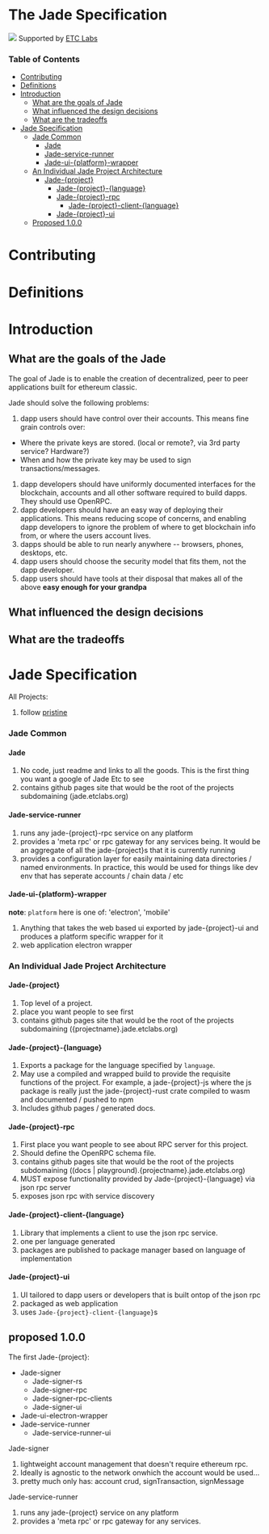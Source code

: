 # The Jade Specification

![](https://www.etclabs.org/dist/resources/images/v2/logo-top.png)
Supported by [ETC Labs](https://www.etclabs.org/)

### Table of Contents
<!-- TOC depthFrom:1 depthTo:5 withLinks:1 updateOnSave:1 orderedList:0 -->

- [Contributing](#contributing)
- [Definitions](#definitions)
- [Introduction](#introduction)
   - [What are the goals of Jade](#what-are-the-goals-of-jade)
   - [What influenced the design decisions](#what-influenced-the-design-decisions)
   - [What are the tradeoffs](#what-are-the-tradeoffs)
- [Jade Specification](#jade-specification)
   - [Jade Common](#jade-common)
      - [Jade](#jade)
      - [Jade-service-runner](#jade-service-runner)
      - [Jade-ui-{platform}-wrapper](#jade-ui-platform-wrapper)
   - [An Individual Jade Project Architecture](#an-individual-jade-project-architecture)
      - [Jade-{project}](#jade-{project})
         - [Jade-{project}-{language}](#jade-{project}-{language})
         - [Jade-{project}-rpc](#jade-{project}-{language})
            - [Jade-{project}-client-{language}](#jade-{project}-client-{language})
         - [Jade-{project}-ui](#jade-{project}-ui)
   - [Proposed 1.0.0](#proposed-1.0.0)

<!-- /TOC -->

# Contributing

# Definitions

# Introduction

## What are the goals of the Jade

The goal of Jade is to enable the creation of decentralized, peer to peer applications built for ethereum classic.

Jade should solve the following problems:
1. dapp users should have control over their accounts. This means fine grain controls over:
  - Where the private keys are stored. (local or remote?, via 3rd party service? Hardware?)
  - When and how the private key may be used to sign transactions/messages.
1. dapp developers should have uniformly documented interfaces for the blockchain, accounts and all other software required to build dapps. They should use OpenRPC.
1. dapp developers should have an easy way of deploying their applications. This means reducing scope of concerns, and enabling dapp developers to ignore the problem of where to get blockchain info from, or where the users account lives.
1. dapps should be able to run nearly anywhere -- browsers, phones, desktops, etc.
1. dapp users should choose the security model that fits them, not the dapp developer.
1. dapp users should have tools at their disposal that makes all of the above **easy enough for your grandpa**

## What influenced the design decisions

## What are the tradeoffs

# Jade Specification

All Projects:
1. follow [pristine](https://github.com/etclabscore/pristine)

### Jade Common

#### Jade

1. No code, just readme and links to all the goods. This is the first thing you want a google of Jade Etc to see
1. contains github pages site that would be the root of the projects subdomaining (jade.etclabs.org)

#### Jade-service-runner

1. runs any jade-{project}-rpc service on any platform
1. provides a 'meta rpc' or rpc gateway for any services being. It would be an aggregate of all the jade-{project}s that it is currently running
1. provides a configuration layer for easily maintaining data directories / named environments. In practice, this would be used for things like dev env that has seperate accounts / chain data / etc

#### Jade-ui-{platform}-wrapper
**note**: `platform` here is one of: 'electron', 'mobile'

1. Anything that takes the web based ui exported by jade-{project}-ui and produces a platform specific wrapper for it
1. web application electron wrapper

### An Individual Jade Project Architecture

#### Jade-{project}
1. Top level of a project.
1. place you want people to see first
1. contains github pages site that would be the root of the projects subdomaining ({projectname}.jade.etclabs.org)

#### Jade-{project}-{language}

1. Exports a package for the language specified by `language`.
1. May use a compiled and wrapped build to provide the requisite functions of the project. For example, a jade-{project}-js where the js package is really just the jade-{project}-rust crate compiled to wasm and documented / pushed to npm
1. Includes github pages / generated docs.

#### Jade-{project}-rpc

1. First place you want people to see about RPC server for this project.
1. Should define the OpenRPC schema file.
1. contains github pages site that would be the root of the projects subdomaining ((docs | playground).{projectname}.jade.etclabs.org)
1. MUST expose functionality provided by Jade-{project}-{language} via json rpc server
1. exposes json rpc with service discovery

#### Jade-{project}-client-{language}

1. Library that implements a client to use the json rpc service.
1. one per language generated
1. packages are published to package manager based on language of implementation

#### Jade-{project}-ui

1. UI tailored to dapp users or developers that is built ontop of the json rpc
1. packaged as web application
1. uses `Jade-{project}-client-{language}`s

## proposed 1.0.0

The first Jade-{project}:
- Jade-signer
  - Jade-signer-rs
  - Jade-signer-rpc
  - Jade-signer-rpc-clients
  - Jade-signer-ui
- Jade-ui-electron-wrapper
- Jade-service-runner
  - Jade-service-runner-ui

Jade-signer
1. lightweight account management that doesn't require ethereum rpc.
1. Ideally is agnostic to the network onwhich the account would be used...
1. pretty much only has: account crud, signTransaction, signMessage

Jade-service-runner
1. runs any jade-{project} service on any platform
1. provides a 'meta rpc' or rpc gateway for any services.

